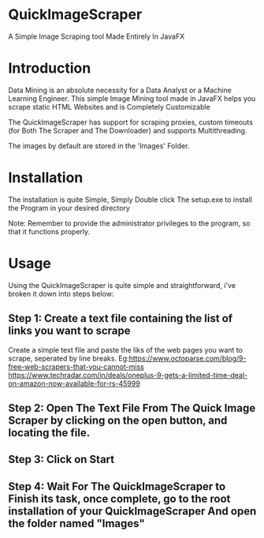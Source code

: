 # QuickImageScraper

A Simple Image Scraping tool Made Entirely In JavaFX

# Introduction

Data Mining is an absolute necessity for a Data Analyst or a Machine Learning Engineer.
This simple Image Mining tool made in JavaFX helps you scrape static HTML Websites and is Completely Customizable

The QuickImageScraper has support for scraping proxies, custom timeouts (for Both The Scraper and The Downloader) and supports Multithreading.

The images by default are stored in the 'Images' Folder.

# Installation

The installation is quite Simple, Simply Double click The setup.exe to install the Program in your desired directory

Note: Remember to provide the administrator privileges to the program, so that it functions properly.

# Usage

Using the QuickImageScraper is quite simple and straightforward, i've broken it down into steps below:

## Step 1: Create a text file containing the list of links you want to scrape

Create a simple text file and paste the liks of the web pages you want to scrape, seperated by line breaks.
Eg:https://www.octoparse.com/blog/9-free-web-scrapers-that-you-cannot-miss</br>
   https://www.techradar.com/in/deals/oneplus-9-gets-a-limited-time-deal-on-amazon-now-available-for-rs-45999
    
## Step 2: Open The Text File From The Quick Image Scraper by clicking on the open button, and locating the file.

## Step 3: Click on Start

## Step 4: Wait For The QuickImageScraper to Finish its task, once complete, go to the root installation of your QuickImageScraper And open the folder named "Images"

